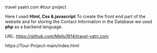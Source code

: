 travel yaatri.com #tour project

Here I used <b>Html, Css & javascript</b> To create the front end part of the website and for storing the Contact Information in the Database we used <b>php</b> as a backend language.

URL: https://github.com/Mellu1914/travel-yatri.com

https://Tour-Project-main/index.html



